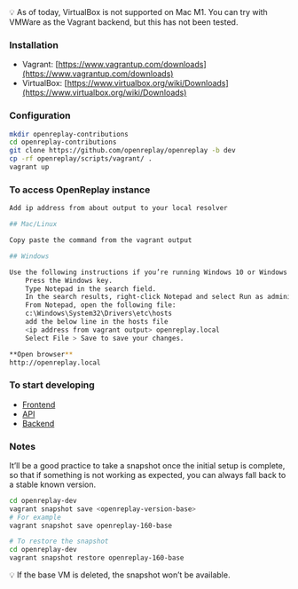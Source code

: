 <aside>
💡 As of today, VirtualBox is not supported on Mac M1. You can try with VMWare as the Vagrant backend, but this has not been tested.
</aside>

### Installation

- Vagrant: [https://www.vagrantup.com/downloads](https://www.vagrantup.com/downloads)
- VirtualBox: [https://www.virtualbox.org/wiki/Downloads](https://www.virtualbox.org/wiki/Downloads)

### Configuration

```bash
mkdir openreplay-contributions
cd openreplay-contributions
git clone https://github.com/openreplay/openreplay -b dev
cp -rf openreplay/scripts/vagrant/ .
vagrant up
```

### To access OpenReplay instance

```bash
Add ip address from about output to your local resolver

## Mac/Linux

Copy paste the command from the vagrant output

## Windows

Use the following instructions if you’re running Windows 10 or Windows 8:
    Press the Windows key.
    Type Notepad in the search field.
    In the search results, right-click Notepad and select Run as administrator.
    From Notepad, open the following file:
    c:\Windows\System32\Drivers\etc\hosts
    add the below line in the hosts file
    <ip address from vagrant output> openreplay.local
    Select File > Save to save your changes.

**Open browser**
http://openreplay.local
```

### To start developing

- [Frontend](../../frontend/development.md)
- [API](../../api/development.md)
- [Backend](../../backend/development.md)

### Notes

It’ll be a good practice to take a snapshot once the initial setup is complete, so that if something is not working as expected, you can always fall back to a stable known version.
```bash
cd openreplay-dev
vagrant snapshot save <openreplay-version-base>
# For example
vagrant snapshot save openreplay-160-base
```

```bash
# To restore the snapshot
cd openreplay-dev
vagrant snapshot restore openreplay-160-base
```

<aside>
💡 If the base VM is deleted, the snapshot won’t be available.
</aside>
